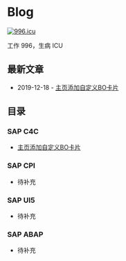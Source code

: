 # Blog
[![996.icu](https://img.shields.io/badge/link-996.icu-red.svg)](https://996.icu)

工作 996，生病 ICU

## 最新文章
* 2019-12-18 - [主页添加自定义BO卡片]()

## 目录

### SAP C4C

* [主页添加自定义BO卡片]()

### SAP CPI

* 待补充

### SAP UI5

* 待补充

### SAP ABAP

* 待补充